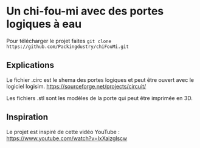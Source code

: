 # Un chi-fou-mi avec des portes logiques à eau
Pour télécharger le projet faites
`git clone https://github.com/Packingdustry/chiFouMi.git`

## Explications
Le fichier .circ est le shema des portes logiques et peut être ouvert avec le logiciel logisim. 
https://sourceforge.net/projects/circuit/

Les fichiers .stl sont les modèles de la porte qui peut être imprimée en 3D. 

## Inspiration
Le projet est inspiré de cette vidéo YouTube : 
https://www.youtube.com/watch?v=IxXaizglscw
